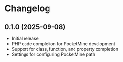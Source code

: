 # Changelog

## 0.1.0 (2025-09-08)

- Initial release
- PHP code completion for PocketMine development
- Support for class, function, and property completion
- Settings for configuring PocketMine path